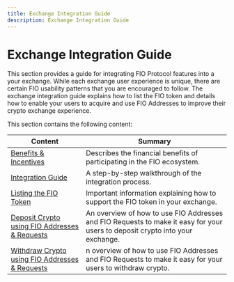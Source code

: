 ```yaml
---
title: Exchange Integration Guide
description: Exchange Integration Guide
---
```


# Exchange Integration Guide

This section provides a guide for integrating FIO Protocol features into a your exchange. While each exchange user experience is unique, there are certain FIO usability patterns that you are encouraged to follow. The exchange integration guide explains how to list the FIO token and details how to enable your users to acquire and use FIO Addresses to improve their crypto exchange experience. 

This section contains the following content:

|Content  |Summary |
|---|---|
| [Benefits & Incentives]({{site.baseurl}}/docs/exchanges/exchange-benefits) | Describes the financial benefits of participating in the FIO ecosystem. |
| [Integration Guide]({{site.baseurl}}/docs/exchanges/exchange-guide) | A step-by-step walkthrough of the integration process. |
| [Listing the FIO Token]({{site.baseurl}}/docs/exchanges/exchange-token-listing) | Important information explaining how to support the FIO token in your exchange. |
| [Deposit Crypto using FIO Addresses & Requests]({{site.baseurl}}/docs/exchanges/crypto-deposit) |An overview of how to use FIO Addresses and FIO Requests to make it easy for your users to deposit crypto into your exchange. |
| [Withdraw Crypto using FIO Addresses & Requests]({{site.baseurl}}/docs/exchanges/crypto-deposit) |n overview of how to use FIO Addresses and FIO Requests to make it easy for your users to withdraw crypto. |
